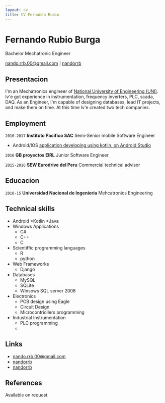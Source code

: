 ```yaml
---
layout: cv
title: CV Fernando Rubio
---
```

# Fernando Rubio Burga
Bachelor Mechatronic Engineer

<div id="webaddress">
<a href="mailto:ben@blm.io">nando.rrb.00@gmail.com</a>
|
<i class="fa fa-github"></i> <a href="http://github.com/nandorrb">nandorrb</a>
</div>

## Presentacion

I'm an Mechatronics engineer of [National University of Engineering (UNI)](www.uni.edu.pe/). 
Iv'e got experience in instrumentation, frequency inverters, PLC, scada, DAQ.
As an Engineer, I'm capable of designing databases, lead IT projects, and make them on time.
At this time Iv'e created two tech companies.

## Employment

`2016-2017` 
__Instituto Pacifico SAC__ Semi-Senior mobile Software Engineer
* Android/IOS [application developing using kotlin, on Android Studio](mecatronica.pe/desarrollo_de_aplicaciones)

`2016` 
__GB proyectos EIRL__ Junior Software Engineer

`2015-2016` 
__SEW Eurodrive del Peru__ Commercial technical advisor

## Educacion

`2010-15`
__Universidad Nacional de Ingenieria__ Mehcatronics Engineering


## Technical skills

* Android 
  *Kotlin
  *Java
* Windows Applications 
  * C# 
  * C++ 
  * C
* Scientiffic programming languages
  * R
  * python
* Web Frameworks
  * Django
* Databases 
  * MySQL
  * SQLite
  * Winsows SQL server 2008
* Electronics
  * PCB design using Eagle
  * Circuit Design
  * Microcontriollers programming
* Industrial Instrumentation
  * PLC programming
  * 


## Links

* <i class="fa fa-envelope"></i> <a href="mailto:nando.rrb.00@gmail.com">nando.rrb.00@gmail.com</a><br />
* <i class="fa fa-github"></i> <a href="http://github.com/nandorrb">nandorrb</a><br />
* <i class="fa fa-linkedin"></i> <a href="https://pe.linkedin.com/in/fernando-rubio">nandorrb</a><br />

## References

Available on request.

<!-- ### Footer

Last updated: May 2017 -->
